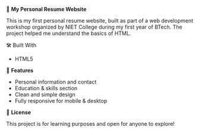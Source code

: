 💼 <b>My Personal Resume Website</b>

This is my first personal resume website, built as part of a web development workshop organized by NIET College during my first year of BTech.
The project helped me understand the basics of HTML.

🛠️ </b>Built With</b>
* HTML5

🎯 <b>Features</b>
* Personal information and contact
* Education & skills section
* Clean and simple design
* Fully responsive for mobile & desktop

📝 <b>License</b>

This project is for learning purposes and open for anyone to explore!
